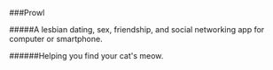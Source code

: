 ###Prowl

#####A lesbian dating, sex, friendship, and social networking app for computer or smartphone.

######Helping you find your cat's meow.






